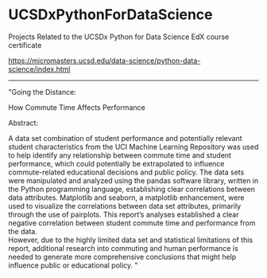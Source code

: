 # UCSDxPythonForDataScience
Projects Related to the UCSDx Python for Data Science EdX course certificate

https://micromasters.ucsd.edu/data-science/python-data-science/index.html

-----
"Going the Distance: 

How Commute Time Affects Performance

Abstract:

A data set combination of student performance and potentially relevant student 
characteristics from the UCI Machine Learning Repository was used to help identify any 
relationship between commute time and student performance, which could potentially be 
extrapolated to influence commute-related educational decisions and public policy.  The data 
sets were manipulated and analyzed using the pandas software library, written in the Python 
programming language, establishing clear correlations between data attributes.  Matplotlib 
and seaborn, a matplotlib enhancement, were used to visualize the correlations between 
data set attributes, primarily through the use of pairplots.  This report’s analyses established 
a clear negative correlation between student commute time and performance from the data.  
However, due to the highly limited data set and statistical limitations of this report, additional 
research into commuting and human performance is needed to generate more 
comprehensive conclusions that might help influence public or educational policy. "
